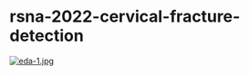 # rsna-2022-cervical-fracture-detection
[![eda-1.jpg](https://i.postimg.cc/bw1szfLz/eda-1.jpg)](https://postimg.cc/xXT0R7W7)

